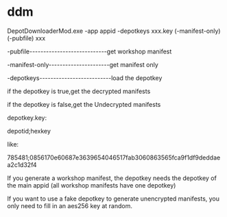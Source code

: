 # ddm
DepotDownloaderMod.exe -app appid -depotkeys xxx.key (-manifest-only) (-pubfile) xxx

-pubfile----------------------------get workshop manifest

-manifest-only----------------------get manifest only

-depotkeys--------------------------load the depotkey

if the depotkey is true,get the decrypted manifests

if the depotkey is false,get the Undecrypted manifests

depotkey.key:

depotid;hexkey

like:

785481;0856170e60687e3639654046517fab3060863565fca9f1df9deddaea2c1d32f4

If you generate a workshop manifest, the depotkey needs the depotkey of the main appid (all workshop manifests have one depotkey)

If you want to use a fake depotkey to generate unencrypted manifests, you only need to fill in an aes256 key at random.
